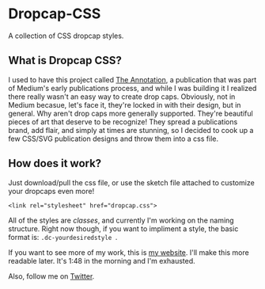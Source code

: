 # Dropcap-CSS
A collection of CSS dropcap styles.

## What is Dropcap CSS?
I used to have this project called [The Annotation](https://theannotation.com), a publication that was part of Medium's early publications process, and while I was building it I realized there really wasn't an easy way to create drop caps. Obviously, not in Medium becasue, let's face it, they're locked in with their design, but in general. Why aren't drop caps more generally supported. They're beautiful pieces of art that deserve to be recognize! They spread a publications brand, add flair, and simply at times are stunning, so I decided to cook up a few CSS/SVG publication designs and throw them into a css file. 

## How does it work?

Just download/pull the css file, or use the sketch file attached to customize your dropcaps even more! 
```
<link rel="stylesheet" href="dropcap.css">
```
All of the styles are *classes*, and currently I'm working on the naming structure. Right now though, if you want to impliment a style, the basic format is:
```.dc-yourdesiredstyle ```.

If you want to see more of my work, this is [my website](https://tristanisham.com). I'll make this more readable later. It's 1:48 in the morning and I'm exhausted.

Also, follow me on [Twitter](https://twitter.com/TristanIsham).
